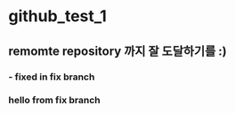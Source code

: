 # github_test_1

## remomte repository 까지 잘 도달하기를 :)

### - fixed in fix branch

### hello from fix branch
